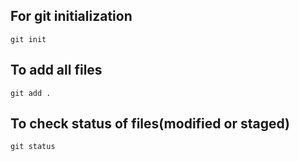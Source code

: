 ## For git initialization
```git
git init
```

## To add all files
```git 
git add . 
```

## To check status of files(modified or staged)
```git
git status
```
